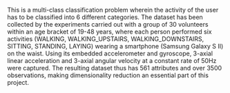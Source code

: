 This is a multi-class classification problem wherein the activity of the user has to be classified into 6 different categories. The dataset has been collected by the experiments carried out with a group of 30 volunteers within an age bracket of 19-48 years, where each person performed six activities (WALKING, WALKING_UPSTAIRS, WALKING_DOWNSTAIRS, SITTING, STANDING, LAYING) wearing a smartphone (Samsung Galaxy S II) on the waist. Using its embedded accelerometer and gyroscope, 3-axial linear acceleration and 3-axial angular velocity at a constant rate of 50Hz were captured. The resulting dataset thus has 561 attributes and over 3500 observations, making dimensionality reduction an essential part of this project.
